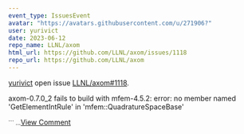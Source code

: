 ```yaml
---
event_type: IssuesEvent
avatar: "https://avatars.githubusercontent.com/u/271906?"
user: yurivict
date: 2023-06-12
repo_name: LLNL/axom
html_url: https://github.com/LLNL/axom/issues/1118
repo_url: https://github.com/LLNL/axom
---
```


<a href='https://github.com/yurivict' target='_blank'>yurivict</a> open issue <a href='https://github.com/LLNL/axom/issues/1118' target='_blank'>LLNL/axom#1118</a>.

<p>axom-0.7.0_2 fails to build with mfem-4.5.2: error: no member named 'GetElementIntRule' in 'mfem::QuadratureSpaceBase'</p><small>```...</small><a href='https://github.com/LLNL/axom/issues/1118' target='_blank'>View Comment</a>